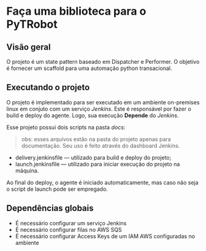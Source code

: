 #  Faça uma biblioteca para o PyTRobot

## Visão geral

O projeto é um state pattern baseado em Dispatcher e Performer. O objetivo é fornecer um scaffold para uma automação python transacional.

## Executando o projeto

O projeto é implementado para ser executado em um ambiente on-premises linux em conjuto com um serviço *Jenkins*. Este é responsável por fazer o build e deploy do agente. Logo, sua execução **Depende** do *Jenkins*.

Esse projeto possui dois scripts na pasta *docs*:

> obs: esses arquivos estão na pasta do projeto apenas para documentação. Seu uso é feito através do dashboard Jenkins.

- delivery.jenkinsfile — utilizado para build e deploy do projeto;
- launch.jenkinsfile — utilizado para iniciar execução do projeto na máquina.

Ao final do deploy, o agente é iniciado automaticamente, mas caso não seja o script de launch pode ser empregado. 


## Dependências globais

- É necessário configurar um serviço Jenkins
- É necessário configurar filas no AWS SQS
- É necessário configurar Access Keys de um IAM AWS configuradas no ambiente

